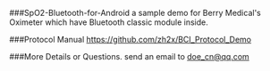 ###SpO2-Bluetooth-for-Android
a sample demo for Berry Medical's Oximeter which have Bluetooth classic module inside.

###Protocol Manual
<https://github.com/zh2x/BCI_Protocol_Demo>

###More Details or Questions.
send an email to <doe_cn@qq.com>

